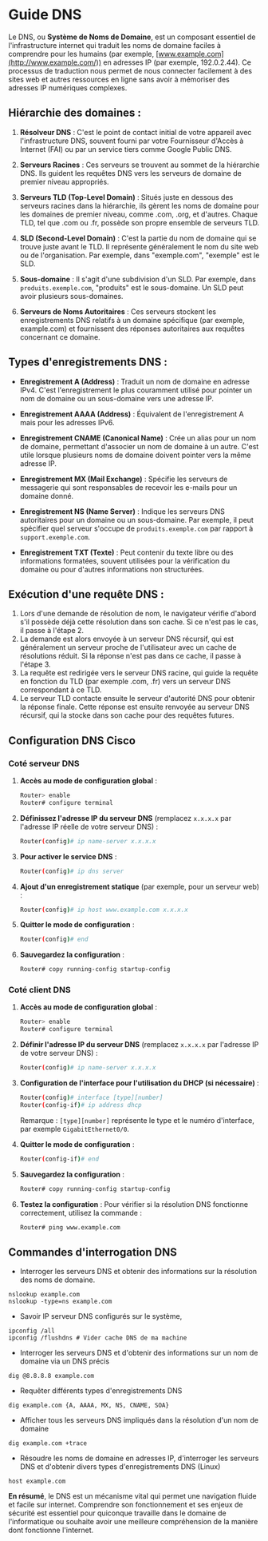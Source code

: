 # Guide DNS
Le DNS, ou **Système de Noms de Domaine**, est un composant essentiel de l'infrastructure internet qui traduit les noms de domaine faciles à comprendre pour les humains (par exemple, [www.example.com](http://www.example.com/)) en adresses IP (par exemple, 192.0.2.44). Ce processus de traduction nous permet de nous connecter facilement à des sites web et autres ressources en ligne sans avoir à mémoriser des adresses IP numériques complexes.

## **Hiérarchie des domaines** :

1. **Résolveur DNS** : C'est le point de contact initial de votre appareil avec l'infrastructure DNS, souvent fourni par votre Fournisseur d'Accès à Internet (FAI) ou par un service tiers comme Google Public DNS.
    
2. **Serveurs Racines** : Ces serveurs se trouvent au sommet de la hiérarchie DNS. Ils guident les requêtes DNS vers les serveurs de domaine de premier niveau appropriés.
    
3. **Serveurs TLD (Top-Level Domain)** : Situés juste en dessous des serveurs racines dans la hiérarchie, ils gèrent les noms de domaine pour les domaines de premier niveau, comme .com, .org, et d'autres. Chaque TLD, tel que .com ou .fr, possède son propre ensemble de serveurs TLD.
    
4. **SLD (Second-Level Domain)** : C'est la partie du nom de domaine qui se trouve juste avant le TLD. Il représente généralement le nom du site web ou de l'organisation. Par exemple, dans "exemple.com", "exemple" est le SLD.
    
5. **Sous-domaine** : Il s'agit d'une subdivision d'un SLD. Par exemple, dans `produits.exemple.com`, "produits" est le sous-domaine. Un SLD peut avoir plusieurs sous-domaines.
    
6. **Serveurs de Noms Autoritaires** : Ces serveurs stockent les enregistrements DNS relatifs à un domaine spécifique (par exemple, example.com) et fournissent des réponses autoritaires aux requêtes concernant ce domaine.
    

## **Types d'enregistrements DNS** :

- **Enregistrement A (Address)** : Traduit un nom de domaine en adresse IPv4. C'est l'enregistrement le plus couramment utilisé pour pointer un nom de domaine ou un sous-domaine vers une adresse IP.
    
- **Enregistrement AAAA (Address)** : Équivalent de l'enregistrement A mais pour les adresses IPv6.
    
- **Enregistrement CNAME (Canonical Name)** : Crée un alias pour un nom de domaine, permettant d'associer un nom de domaine à un autre. C'est utile lorsque plusieurs noms de domaine doivent pointer vers la même adresse IP.
    
- **Enregistrement MX (Mail Exchange)** : Spécifie les serveurs de messagerie qui sont responsables de recevoir les e-mails pour un domaine donné.
    
- **Enregistrement NS (Name Server)** : Indique les serveurs DNS autoritaires pour un domaine ou un sous-domaine. Par exemple, il peut spécifier quel serveur s'occupe de `produits.exemple.com` par rapport à `support.exemple.com`.
    
- **Enregistrement TXT (Texte)** : Peut contenir du texte libre ou des informations formatées, souvent utilisées pour la vérification du domaine ou pour d'autres informations non structurées.

## **Exécution d'une requête DNS** :

1. Lors d'une demande de résolution de nom, le navigateur vérifie d'abord s'il possède déjà cette résolution dans son cache. Si ce n'est pas le cas, il passe à l'étape 2.
2. La demande est alors envoyée à un serveur DNS récursif, qui est généralement un serveur proche de l'utilisateur avec un cache de résolutions réduit. Si la réponse n'est pas dans ce cache, il passe à l'étape 3.
3. La requête est redirigée vers le serveur DNS racine, qui guide la requête en fonction du TLD (par exemple .com, .fr) vers un serveur DNS correspondant à ce TLD.
4. Le serveur TLD contacte ensuite le serveur d'autorité DNS pour obtenir la réponse finale. Cette réponse est ensuite renvoyée au serveur DNS récursif, qui la stocke dans son cache pour des requêtes futures.
## Configuration DNS Cisco

### Coté serveur DNS
1. **Accès au mode de configuration global** :
    ```bash
    Router> enable
    Router# configure terminal
    ```

2. **Définissez l'adresse IP du serveur DNS** (remplacez `x.x.x.x` par l'adresse IP réelle de votre serveur DNS) :
    ```bash
    Router(config)# ip name-server x.x.x.x
    ```

3. **Pour activer le service DNS** :
    ```bash
    Router(config)# ip dns server
    ```

4. **Ajout d'un enregistrement statique** (par exemple, pour un serveur web) :
    ```bash
    Router(config)# ip host www.example.com x.x.x.x
    ```

5. **Quitter le mode de configuration** :
    ```bash
    Router(config)# end
    ```

6. **Sauvegardez la configuration** :
    ```bash
    Router# copy running-config startup-config
    ```
### Coté client DNS 

1. **Accès au mode de configuration global** :
    ```bash
    Router> enable
    Router# configure terminal
    ```

2. **Définir l'adresse IP du serveur DNS** (remplacez `x.x.x.x` par l'adresse IP de votre serveur DNS) :
    ```bash
    Router(config)# ip name-server x.x.x.x
    ```

3. **Configuration de l'interface pour l'utilisation du DHCP (si nécessaire)** :
    ```bash
    Router(config)# interface [type][number]
    Router(config-if)# ip address dhcp
    ```

    Remarque : `[type][number]` représente le type et le numéro d'interface, par exemple `GigabitEthernet0/0`.

4. **Quitter le mode de configuration** :
    ```bash
    Router(config-if)# end
    ```

5. **Sauvegardez la configuration** :
    ```bash
    Router# copy running-config startup-config
    ```

6. **Testez la configuration** :
    Pour vérifier si la résolution DNS fonctionne correctement, utilisez la commande :
    ```bash
    Router# ping www.example.com
    ```
## Commandes d'interrogation DNS
* Interroger les serveurs DNS et obtenir des informations sur la résolution des noms de domaine.
```
nslookup example.com
nslookup -type=ns example.com
```
* Savoir IP serveur DNS configurés sur le système,
```
ipconfig /all
ipconfig /flushdns # Vider cache DNS de ma machine
```
* Interroger les serveurs DNS et d'obtenir des informations sur un nom de domaine via un DNS précis
```
dig @8.8.8.8 example.com
```
* Requêter différents types d'enregistrements DNS
```
dig example.com {A, AAAA, MX, NS, CNAME, SOA}
```
* Afficher tous les serveurs DNS impliqués dans la résolution d'un nom de domaine
```
dig example.com +trace
```
* Résoudre les noms de domaine en adresses IP, d'interroger les serveurs DNS et d'obtenir divers types d'enregistrements DNS (Linux)
```
host example.com
```

**En résumé**, le DNS est un mécanisme vital qui permet une navigation fluide et facile sur internet. Comprendre son fonctionnement et ses enjeux de sécurité est essentiel pour quiconque travaille dans le domaine de l'informatique ou souhaite avoir une meilleure compréhension de la manière dont fonctionne l'internet.